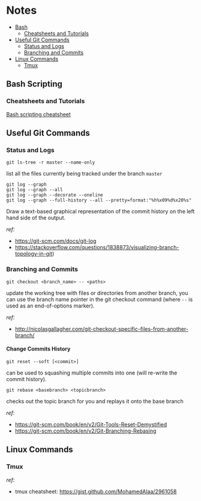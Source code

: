 # Notes

- [Bash](#bash-scripting)
  - [Cheatsheets and Tutorials](#cheatsheets-and-tutorials)
- [Useful Git Commands](#useful-git-commands)
  - [Status and Logs](#status-and-logs)
  - [Branching and Commits](#branching-and-commits)
- [Linux Commands](#linux-commands)
  - [Tmux](#tmux)
  
## Bash Scripting
### Cheatsheets and Tutorials
[Bash scripting cheatsheet](https://devhints.io/bash)

## Useful Git Commands
### Status and Logs
```
git ls-tree -r master --name-only
```
list all the files currently being tracked under the branch `master`

```
git log --graph
git log --graph --all
git log --graph --decorate --oneline
git log --graph --full-history --all --pretty=format:"%h%x09%d%x20%s"
```
Draw a text-based graphical representation of the commit history on the left hand side of the output. 

*ref:*
* https://git-scm.com/docs/git-log 
* https://stackoverflow.com/questions/1838873/visualizing-branch-topology-in-git)

### Branching and Commits
```
git checkout <branch_name> -- <paths>
```
update the working tree with files or directories from another branch, you can use the branch name pointer in the git checkout command (where `--` is used as an end-of-options marker).

*ref:* 
* http://nicolasgallagher.com/git-checkout-specific-files-from-another-branch/

#### Change Commits History
```
git reset --soft [<commit>]
``` 
can be used to squashing multiple commits into one (will re-write the commit history). 

```
git rebase <basebranch> <topicbranch>
```
checks out the topic branch for you and replays it onto the base branch

*ref:*
* https://git-scm.com/book/en/v2/Git-Tools-Reset-Demystified
* https://git-scm.com/book/en/v2/Git-Branching-Rebasing

## Linux Commands
### Tmux

*ref:*
* tmux cheatsheet: https://gist.github.com/MohamedAlaa/2961058
